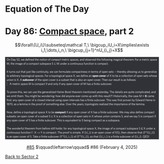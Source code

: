 # Equation of The Day

# Day 86: [Compact space](https://en.wikipedia.org/wiki/Compact_space), part 2

$$\forall\{U_i\}\subseteq\mathcal T,\ \bigcup_iU_i=X\implies\exists i_1,\dots,i_n,\ \bigcup_{j=1}^nU_{i_j}=X$$

<picture><img alt="Day 86" src="0086.png"></picture>

<center><a href="0085.html">#85</a> $\qquad\leftarrow\qquad$ #86 (February 4, 2025)</center>

[Back to Sector 2](../64-127.md)

<script data-goatcounter="https://zswu.goatcounter.com/count" async src="//gc.zgo.at/count.js"></script>
<script src="https://utteranc.es/client.js" repo="12AbBa/eotd" issue-term="pathname" theme="github-light" crossorigin="anonymous" async> </script>